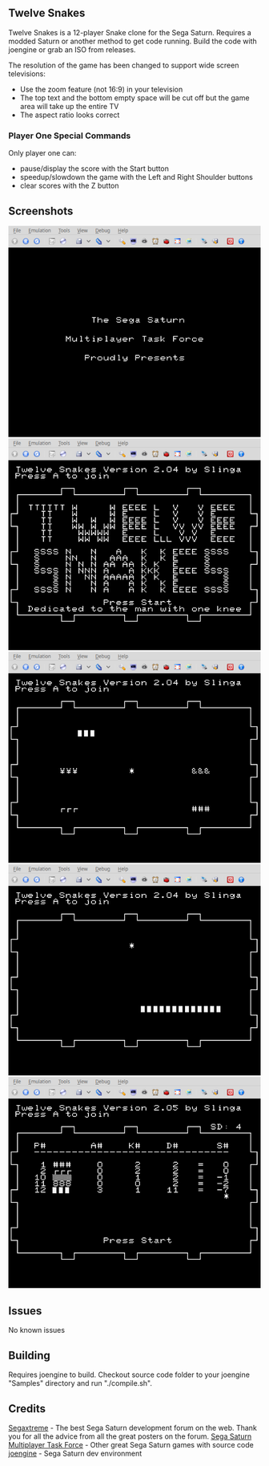 ## Twelve Snakes
Twelve Snakes is a 12-player Snake clone for the Sega Saturn. Requires a modded Saturn or another method to get code running. Build the code with joengine or grab an ISO from releases.

The resolution of the game has been changed to support wide screen televisions:
- Use the zoom feature (not 16:9) in your television
- The top text and the bottom empty space will be cut off but the game area will take up the entire TV
- The aspect ratio looks correct

### Player One Special Commands
Only player one can:
- pause/display the score with the Start button
- speedup/slowdown the game with the Left and Right Shoulder buttons
- clear scores with the Z button

## Screenshots
![Sega Saturn Multiplayer Task Force](screenshots/ssmtf.png)
![Twelve Snakes Title](screenshots/title.png)
![Multiplayer](screenshots/multiplayer.png)
![Solo](screenshots/snake.png)
![Score](screenshots/score.png)

## Issues
No known issues

## Building
Requires joengine to build. Checkout source code folder to your joengine "Samples" directory and run "./compile.sh". 

## Credits
[Segaxtreme](http://www.segaxtreme.net/) - The best Sega Saturn development forum on the web. Thank you for all the advice from all the great posters on the forum. 
[Sega Saturn Multiplayer Task Force](http://vieille.merde.free.fr/) - Other great Sega Saturn games with source code
[joengine](https://github.com/johannes-fetz/joengine) - Sega Saturn dev environment

